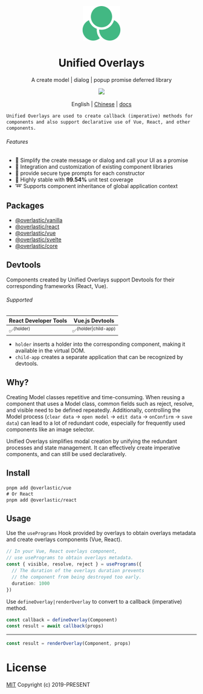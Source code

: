 <p align="center">
<img src="docs/public/circle.svg" style="width:100px;" />
</p>

<h1 align="center">Unified Overlays</h1>

<p align="center">
A create model | dialog | popup promise deferred library
</p>

<p align="center">
  <a href="https://www.npmjs.org/package/@overlastic/core">
    <img src="https://img.shields.io/npm/v/@overlastic/core.svg">
  </a>
</p>

<p align="center">
  English | <a href="https://github.com/hairyf/overlastic/blob/master/README_CN.md">Chinese</a> | <a href="https://overlastic.vercel.app">docs</a>
</p>

    Unified Overlays are used to create callback (imperative) methods for 
    components and also support declarative use of Vue, React, and other components.

###### Features

- 💫 Simplify the create message or dialog and call your UI as a promise
- 🧩 Integration and customization of existing component libraries
- 🦾 provide secure type prompts for each constructor
- 🌟 Highly stable with **99.54%** unit test coverage
- ➿ Supports component inheritance of global application context

## Packages

- [@overlastic/vanilla](https://overlastic.vercel.app/en/core/element/)
- [@overlastic/react](https://overlastic.vercel.app/en/core/react/)
- [@overlastic/vue](https://overlastic.vercel.app/en/vue/)
- [@overlastic/svelte](https://overlastic.vercel.app/en/core/svelte/)
- [@overlastic/core](https://overlastic.vercel.app/en/core/functions/constructor.html)

## Devtools

Components created by Unified Overlays support Devtools for their corresponding frameworks (React, Vue).

###### Supported

| React Developer Tools | Vue.js Devtools                 |
| --------------------- | ------------------------------- |
| ✅<sup>(holder)</sup>  | ✅<sup>(holder\|child-app)</sup> |

- `holder` inserts a holder into the corresponding component, making it available in the virtual DOM.
- `child-app` creates a separate application that can be recognized by devtools.

## Why?

Creating Model classes repetitive and time-consuming. When reusing a component that uses a Model class, common fields such as reject, resolve, and visible need to be defined repeatedly. Additionally, controlling the Model process (`clear data` -> `open model` -> `edit data` -> `onConfirm` -> `save data`) can lead to a lot of redundant code, especially for frequently used components like an image selector.

Unified Overlays simplifies modal creation by unifying the redundant processes and state management. It can effectively create imperative components, and can still be used declaratively.

## Install

```
pnpm add @overlastic/vue
# Or React
pnpm add @overlastic/react
```

## Usage

Use the `usePrograms` Hook provided by overlays to obtain overlays metadata and create overlays components (Vue, React).

```ts
// In your Vue, React overlays component,
// use usePrograms to obtain overlays metadata.
const { visible, resolve, reject } = usePrograms({
  // The duration of the overlays duration prevents
  // the component from being destroyed too early.
  duration: 1000
})
```

Use `defineOverlay|renderOverlay` to convert to a callback (imperative) method.

```ts
const callback = defineOverlay(Component)
const result = await callback(props)
```

---

```ts
const result = renderOverlay(Component, props)
```

# License

[MIT](LICENSE) Copyright (c) 2019-PRESENT
